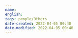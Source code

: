 ```yaml
---
name: 
english: 
tags: people/Others
date-created: 2022-04-05 00:40
date-modified: 2022-04-05 00:40
---
```


